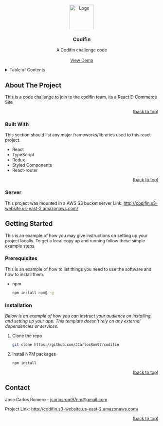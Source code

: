 <!-- Improved compatibility of back to top link: See: https://github.com/othneildrew/Best-README-Template/pull/73 -->



<!-- PROJECT LOGO -->
<br />
<div align="center">
  <a href="https://github.com/othneildrew/Best-README-Template">
    <img src="https://upload.wikimedia.org/wikipedia/commons/thumb/4/47/React.svg/2275px-React.svg.png" alt="Logo" width="80" height="80">
  </a>

  <h3 align="center">Codifin</h3>

  <p align="center">
    A Codifin challenge code
    <br />
    <br />
    <a href="http://codifin.s3-website.us-east-2.amazonaws.com/">View Demo</a>
  </p>
</div>



<!-- TABLE OF CONTENTS -->
<details>
  <summary>Table of Contents</summary>
  <ol>
    <li>
      <a href="#about-the-project">About The Project</a>
      <ul>
        <li><a href="#built-with">Built With</a></li>
      </ul>
    </li>
    <li>
      <a href="#getting-started">Getting Started</a>
      <ul>
        <li><a href="#prerequisites">Prerequisites</a></li>
        <li><a href="#installation">Installation</a></li>
      </ul>
    </li>
    <li><a href="#contact">Contact</a></li>

  </ol>
</details>



<!-- ABOUT THE PROJECT -->
## About The Project

This is a code challenge to join to the codifin team, its a React E-Commerce Site


<p align="right">(<a href="#readme-top">back to top</a>)</p>



### Built With

This section should list any major frameworks/libraries used to this react project.


* React
* TypeScript
* Redux
* Styled Components
* React-router

<p align="right">(<a href="#readme-top">back to top</a>)</p>

### Server

This project was mounted in a AWS S3 bucket server
Link: http://codifin.s3-website.us-east-2.amazonaws.com/



<!-- GETTING STARTED -->
## Getting Started

This is an example of how you may give instructions on setting up your project locally.
To get a local copy up and running follow these simple example steps.

### Prerequisites

This is an example of how to list things you need to use the software and how to install them.
* npm
  ```sh
  npm install npm@ -g
  ```

### Installation

_Below is an example of how you can instruct your audience on installing and setting up your app. This template doesn't rely on any external dependencies or services._

1. Clone the repo
   ```sh
   git clone https://github.com/JCarlosRom97/codifin
   ```
2. Install NPM packages
   ```sh
   npm install
   ```

<p align="right">(<a href="#readme-top">back to top</a>)</p>


<!-- CONTACT -->
## Contact

Jose Carlos Romero - jcarlosrom97nm@gmail.com

Project Link: http://codifin.s3-website.us-east-2.amazonaws.com/

<p align="right">(<a href="#readme-top">back to top</a>)</p>



